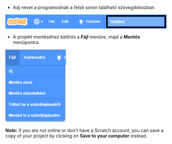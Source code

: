 + Adj nevet a programodnak a felső soron található szövegdobozban.

![scratch projektnév szövegdoboz](images/name-annotated.png)

+ A projekt mentéséhez kattints a **Fájl** menüre, majd a **Mentés** menüpontra.

![képernyőkép](images/save.png)

**Note:** if you are not online or don't have a Scratch account, you can save a copy of your project by clicking on **Save to your computer** instead.